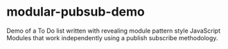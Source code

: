 # modular-pubsub-demo
Demo of a To Do list written with revealing module pattern style JavaScript Modules that work independently using a publish subscribe methodology.
